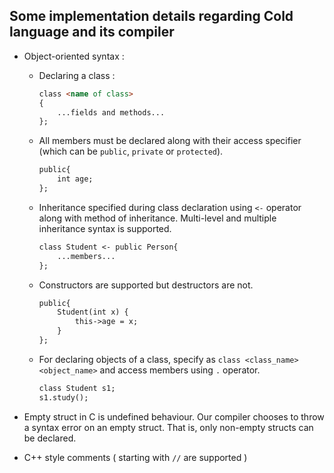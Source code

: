 ## Some implementation details regarding Cold language and its compiler

- Object-oriented syntax :

    - Declaring a class :

        ```markdown
        class <name of class>
        {
            ...fields and methods...
        };
        ```

    - All members must be declared along with their access specifier (which can be `public`, `private` or `protected`).

        ```markdown
        public{
            int age;
        };
        ```

    - Inheritance specified during class declaration using `<-` operator along with method of inheritance. Multi-level and multiple inheritance syntax is supported.

        ```markdown
        class Student <- public Person{
            ...members...
        };
        ```

    - Constructors are supported but destructors are not.
  
        ```markdown
        public{
            Student(int x) {
                this->age = x;
            }
        };
        ```

    - For declaring objects of a class, specify as `class <class_name> <object_name>` and access members using `.` operator.

        ```markdown
        class Student s1;
        s1.study();
        ```

- Empty struct in C is undefined behaviour. Our compiler chooses to throw a syntax error on an empty struct. That is, only non-empty structs can be declared.
- C++ style comments ( starting with `//` are supported )
